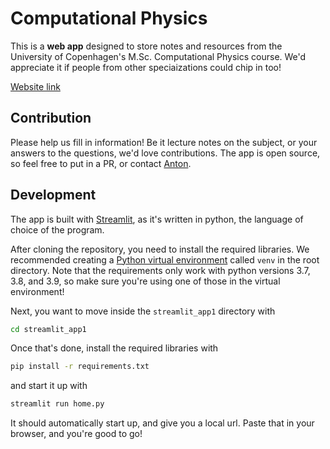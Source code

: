 # Computational Physics

This is a **web app** designed to store notes and resources from the University of Copenhagen's M.Sc. Computational Physics course. We'd appreciate it if people from other speciaizations could chip in too!

[Website link](https://tonton-golio-computational-physics-streamlit-app1home-0d1p3s.streamlitapp.com/)

## Contribution

Please help us fill in information! Be it lecture notes on the subject, or your answers to the questions, we'd love contributions. The app is open source, so feel free to put in a PR, or contact <a href="mailto:aggolles97@gmail.com">Anton</a>.

## Development

The app is built with [Streamlit](https://streamlit.io/), as it's written in python, the language of choice of the program.

After cloning the repository, you need to install the required libraries. We recommended creating a [Python virtual environment](https://docs.python.org/3/tutorial/venv.html) called `venv` in the root directory. Note that the requirements only work with python versions 3.7, 3.8, and 3.9, so make sure you're using one of those in the virtual environment!

Next, you want to move inside the `streamlit_app1` directory with

```bash
cd streamlit_app1
```

Once that's done, install the required libraries with

```bash
pip install -r requirements.txt
```

and start it up with

```python
streamlit run home.py
```

It should automatically start up, and give you a local url. Paste that in your browser, and you're good to go!
